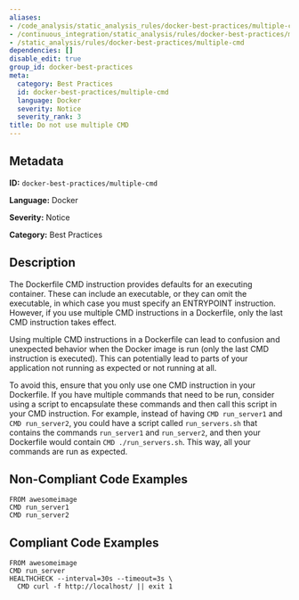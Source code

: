 ```yaml
---
aliases:
- /code_analysis/static_analysis_rules/docker-best-practices/multiple-cmd
- /continuous_integration/static_analysis/rules/docker-best-practices/multiple-cmd
- /static_analysis/rules/docker-best-practices/multiple-cmd
dependencies: []
disable_edit: true
group_id: docker-best-practices
meta:
  category: Best Practices
  id: docker-best-practices/multiple-cmd
  language: Docker
  severity: Notice
  severity_rank: 3
title: Do not use multiple CMD
---
```

<!--  SOURCED FROM https://github.com/DataDog/datadog-static-analyzer-rule-docs -->


## Metadata
**ID:** `docker-best-practices/multiple-cmd`

**Language:** Docker

**Severity:** Notice

**Category:** Best Practices

## Description
The Dockerfile CMD instruction provides defaults for an executing container. These can include an executable, or they can omit the executable, in which case you must specify an ENTRYPOINT instruction. However, if you use multiple CMD instructions in a Dockerfile, only the last CMD instruction takes effect.

Using multiple CMD instructions in a Dockerfile can lead to confusion and unexpected behavior when the Docker image is run (only the last CMD instruction is executed). This can potentially lead to parts of your application not running as expected or not running at all.

To avoid this, ensure that you only use one CMD instruction in your Dockerfile. If you have multiple commands that need to be run, consider using a script to encapsulate these commands and then call this script in your CMD instruction. For example, instead of having `CMD run_server1` and `CMD run_server2`, you could have a script called `run_servers.sh` that contains the commands `run_server1` and `run_server2`, and then your Dockerfile would contain `CMD ./run_servers.sh`. This way, all your commands are run as expected.

## Non-Compliant Code Examples
```docker
FROM awesomeimage
CMD run_server1
CMD run_server2
```

## Compliant Code Examples
```docker
FROM awesomeimage
CMD run_server
HEALTHCHECK --interval=30s --timeout=3s \
  CMD curl -f http://localhost/ || exit 1
```
